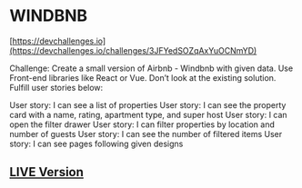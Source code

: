 # WINDBNB

[https://devchallenges.io](https://devchallenges.io/challenges/3JFYedSOZqAxYuOCNmYD)

Challenge: Create a small version of Airbnb - Windbnb with given data. Use Front-end libraries like React or Vue. Don’t look at the existing solution. Fulfill user stories below:

User story: I can see a list of properties
User story: I can see the property card with a name, rating, apartment type, and super host
User story: I can open the filter drawer
User story: I can filter properties by location and number of guests
User story: I can see the number of filtered items
User story: I can see pages following given designs

## [LIVE Version](https://windbnb.surge.sh/)
